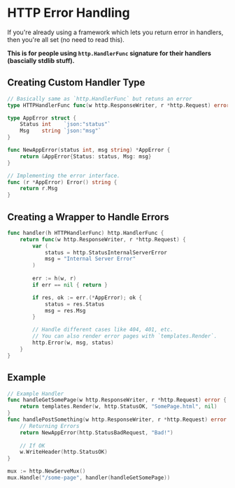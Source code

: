 # HTTP Error Handling

If you're already using a framework which lets you return error in handlers, then you're all set (no need to read this).

**This is for people using `http.HandlerFunc` signature for their handlers (bascially stdlib stuff).**

## Creating Custom Handler Type

```go
// Basically same as `http.HandlerFunc` but retuns an error
type HTTPHandlerFunc func(w http.ResponseWriter, r *http.Request) error

type AppError struct {
	Status int    `json:"status"`
	Msg    string `json:"msg"`
}

func NewAppError(status int, msg string) *AppError {
    return &AppError{Status: status, Msg: msg}
} 

// Implementing the error interface.
func (r *AppError) Error() string {
    return r.Msg
}
```

## Creating a Wrapper to Handle Errors

```go
func handler(h HTTPHandlerFunc) http.HandlerFunc {
    return func(w http.ResponseWriter, r *http.Request) {
        var (
            status = http.StatusInternalServerError
            msg = "Internal Server Error"
        )
        
        err := h(w, r)
        if err == nil { return }

        if res, ok := err.(*AppError); ok {
            status = res.Status
            msg = res.Msg 
        }

        // Handle different cases like 404, 401, etc.
        // You can also render error pages with `templates.Render`.
        http.Error(w, msg, status)
    }
}
```

## Example

```go
// Example Handler
func handleGetSomePage(w http.ResponseWriter, r *http.Request) error {
    return templates.Render(w, http.StatusOK, "SomePage.html", nil)
} 
func handlePostSomething(w http.ResponseWriter, r *http.Request) error {
    // Returning Errors
    return NewAppError(http.StatusBadRequest, "Bad!")
    
    // If OK
    w.WriteHeader(http.StatusOK)
} 

mux := http.NewServeMux()
mux.Handle("/some-page", handler(handleGetSomePage))
```